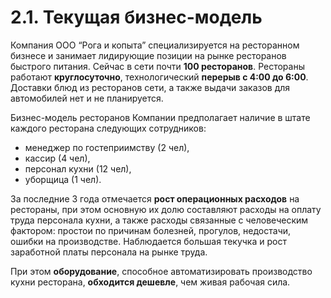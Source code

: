 # 2.1. Текущая бизнес-модель

Компания ООО “Рога и копыта” специализируется на ресторанном бизнесе и занимает лидирующие позиции на рынке ресторанов быстрого питания. Сейчас в сети почти **100 ресторанов**. Рестораны работают **круглосуточно**, технологический **перерыв с 4:00 до 6:00**. Доставки блюд из ресторанов сети, а также выдачи заказов для автомобилей нет и не планируется.

Бизнес-модель ресторанов Компании предполагает наличие в штате каждого ресторана следующих сотрудников: 
-   менеджер по гостеприимству (2 чел),
-   кассир (4 чел),
-   персонал кухни (12 чел),
-   уборщица (1 чел).
  
За последние 3 года отмечается **рост операционных расходов** на рестораны, при этом основную их долю составляют расходы на оплату труда персонала кухни, а также расходы связанные с человеческим фактором: простои по причинам болезней, прогулов, недостачи, ошибки на производстве. Наблюдается большая текучка и рост заработной платы персонала на рынке труда. 

При этом **оборудование**, способное автоматизировать производство кухни ресторана, **обходится дешевле**, чем живая рабочая сила.
